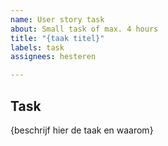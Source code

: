 ```yaml
---
name: User story task
about: Small task of max. 4 hours
title: "{taak titel}"
labels: task
assignees: hesteren

---
```


## Task
{beschrijf hier de taak en waarom}
